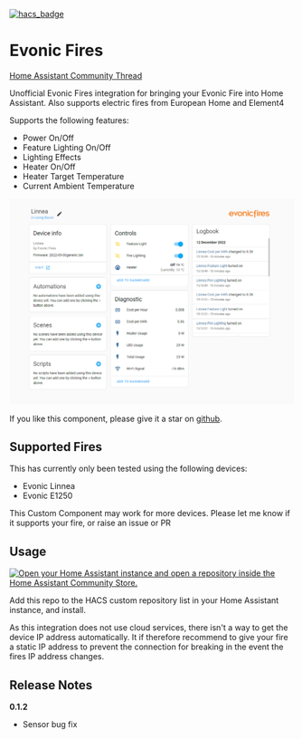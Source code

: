 [![hacs_badge](https://img.shields.io/badge/HACS-Custom-41BDF5.svg?style=for-the-badge)](https://github.com/hacs/integration)

# Evonic Fires

[Home Assistant Community Thread](https://community.home-assistant.io/t/evonic-fires-custom-integration/457118)

Unofficial Evonic Fires integration for bringing your Evonic Fire into Home Assistant.  Also supports electric fires from European Home and Element4

Supports the following features:

- Power On/Off
- Feature Lighting On/Off
- Lighting Effects
- Heater On/Off
- Heater Target Temperature
- Current Ambient Temperature

![Overview](docs/images/img_1.png)

If you like this component, please give it a star on [github](https://github.com/greghesp/hacs-evonic).

##  Supported Fires

This has currently only been tested using the following devices:

- Evonic Linnea
- Evonic E1250

This Custom Component may work for more devices. Please let me know if it supports your fire, or raise an issue or PR

## Usage

[![Open your Home Assistant instance and open a repository inside the Home Assistant Community Store.](https://my.home-assistant.io/badges/hacs_repository.svg)](https://my.home-assistant.io/redirect/hacs_repository/?owner=greghesp&repository=hacs-evonic)

Add this repo to the HACS custom repository list in your Home Assistant instance, and install.

As this integration does not use cloud services, there isn't a way to get the device IP address automatically. 
It if therefore recommend to give your fire a static IP address to prevent the connection for breaking in the event the fires IP address changes.

## Release Notes

**0.1.2**
- Sensor bug fix